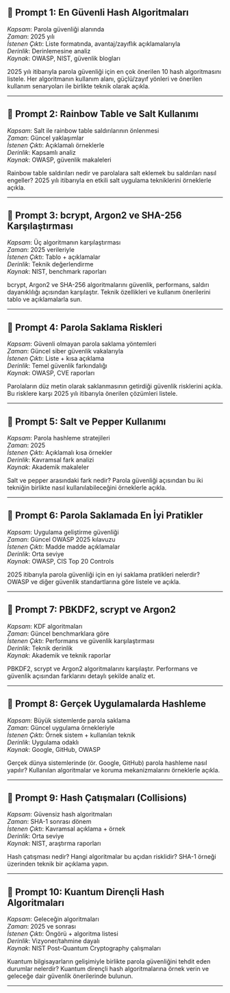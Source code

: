 ## 🎯 Prompt 1: En Güvenli Hash Algoritmaları

*Kapsam*: Parola güvenliği alanında  
*Zaman*: 2025 yılı  
*İstenen Çıktı*: Liste formatında, avantaj/zayıflık açıklamalarıyla  
*Derinlik*: Derinlemesine analiz  
*Kaynak*: OWASP, NIST, güvenlik blogları

2025 yılı itibarıyla parola güvenliği için en çok önerilen 10 hash algoritmasını listele. Her algoritmanın kullanım alanı, güçlü/zayıf yönleri ve önerilen kullanım senaryoları ile birlikte teknik olarak açıkla.

---

## 🎯 Prompt 2: Rainbow Table ve Salt Kullanımı

*Kapsam*: Salt ile rainbow table saldırılarının önlenmesi  
*Zaman*: Güncel yaklaşımlar  
*İstenen Çıktı*: Açıklamalı örneklerle  
*Derinlik*: Kapsamlı analiz  
*Kaynak*: OWASP, güvenlik makaleleri

Rainbow table saldırıları nedir ve parolalara salt eklemek bu saldırıları nasıl engeller? 2025 yılı itibarıyla en etkili salt uygulama tekniklerini örneklerle açıkla.

---

## 🎯 Prompt 3: bcrypt, Argon2 ve SHA-256 Karşılaştırması

*Kapsam*: Üç algoritmanın karşılaştırması  
*Zaman*: 2025 verileriyle  
*İstenen Çıktı*: Tablo + açıklamalar  
*Derinlik*: Teknik değerlendirme  
*Kaynak*: NIST, benchmark raporları

bcrypt, Argon2 ve SHA-256 algoritmalarını güvenlik, performans, saldırı dayanıklılığı açısından karşılaştır. Teknik özellikleri ve kullanım önerilerini tablo ve açıklamalarla sun.

---

## 🎯 Prompt 4: Parola Saklama Riskleri

*Kapsam*: Güvenli olmayan parola saklama yöntemleri  
*Zaman*: Güncel siber güvenlik vakalarıyla  
*İstenen Çıktı*: Liste + kısa açıklama  
*Derinlik*: Temel güvenlik farkındalığı  
*Kaynak*: OWASP, CVE raporları

Parolaların düz metin olarak saklanmasının getirdiği güvenlik risklerini açıkla. Bu risklere karşı 2025 yılı itibarıyla önerilen çözümleri listele.

---

## 🎯 Prompt 5: Salt ve Pepper Kullanımı

*Kapsam*: Parola hashleme stratejileri  
*Zaman*: 2025  
*İstenen Çıktı*: Açıklamalı kısa örnekler  
*Derinlik*: Kavramsal fark analizi  
*Kaynak*: Akademik makaleler

Salt ve pepper arasındaki fark nedir? Parola güvenliği açısından bu iki tekniğin birlikte nasıl kullanılabileceğini örneklerle açıkla.

---

## 🎯 Prompt 6: Parola Saklamada En İyi Pratikler

*Kapsam*: Uygulama geliştirme güvenliği  
*Zaman*: Güncel OWASP 2025 kılavuzu  
*İstenen Çıktı*: Madde madde açıklamalar  
*Derinlik*: Orta seviye  
*Kaynak*: OWASP, CIS Top 20 Controls

2025 itibarıyla parola güvenliği için en iyi saklama pratikleri nelerdir? OWASP ve diğer güvenlik standartlarına göre listele ve açıkla.

---

## 🎯 Prompt 7: PBKDF2, scrypt ve Argon2

*Kapsam*: KDF algoritmaları  
*Zaman*: Güncel benchmarklara göre  
*İstenen Çıktı*: Performans ve güvenlik karşılaştırması  
*Derinlik*: Teknik derinlik  
*Kaynak*: Akademik ve teknik raporlar

PBKDF2, scrypt ve Argon2 algoritmalarını karşılaştır. Performans ve güvenlik açısından farklarını detaylı şekilde analiz et.

---

## 🎯 Prompt 8: Gerçek Uygulamalarda Hashleme

*Kapsam*: Büyük sistemlerde parola saklama  
*Zaman*: Güncel uygulama örnekleriyle  
*İstenen Çıktı*: Örnek sistem + kullanılan teknik  
*Derinlik*: Uygulama odaklı  
*Kaynak*: Google, GitHub, OWASP

Gerçek dünya sistemlerinde (ör. Google, GitHub) parola hashleme nasıl yapılır? Kullanılan algoritmalar ve koruma mekanizmalarını örneklerle açıkla.

---

## 🎯 Prompt 9: Hash Çatışmaları (Collisions)

*Kapsam*: Güvensiz hash algoritmaları  
*Zaman*: SHA-1 sonrası dönem  
*İstenen Çıktı*: Kavramsal açıklama + örnek  
*Derinlik*: Orta seviye  
*Kaynak*: NIST, araştırma raporları

Hash çatışması nedir? Hangi algoritmalar bu açıdan risklidir? SHA-1 örneği üzerinden teknik bir açıklama yapın.

---

## 🎯 Prompt 10: Kuantum Dirençli Hash Algoritmaları

*Kapsam*: Geleceğin algoritmaları  
*Zaman*: 2025 ve sonrası  
*İstenen Çıktı*: Öngörü + algoritma listesi  
*Derinlik*: Vizyoner/tahmine dayalı  
*Kaynak*: NIST Post-Quantum Cryptography çalışmaları

Kuantum bilgisayarların gelişimiyle birlikte parola güvenliğini tehdit eden durumlar nelerdir? Kuantum dirençli hash algoritmalarına örnek verin ve geleceğe dair güvenlik önerilerinde bulunun.

---
